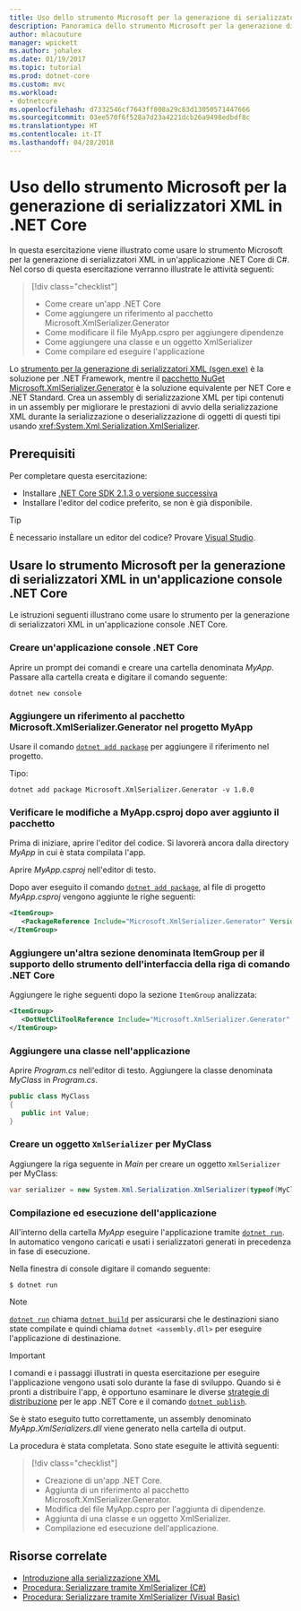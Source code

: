 ```yaml
---
title: Uso dello strumento Microsoft per la generazione di serializzatori XML in .NET Core
description: Panoramica dello strumento Microsoft per la generazione di serializzatori XML.
author: mlacouture
manager: wpickett
ms.author: johalex
ms.date: 01/19/2017
ms.topic: tutorial
ms.prod: dotnet-core
ms.custom: mvc
ms.workload:
- dotnetcore
ms.openlocfilehash: d7332546cf7643ff808a29c83d13050571447666
ms.sourcegitcommit: 03ee570f6f528a7d23a4221dcb26a9498edbdf8c
ms.translationtype: HT
ms.contentlocale: it-IT
ms.lasthandoff: 04/28/2018
---
```

# <a name="using-microsoft-xml-serializer-generator-on-net-core"></a>Uso dello strumento Microsoft per la generazione di serializzatori XML in .NET Core

In questa esercitazione viene illustrato come usare lo strumento Microsoft per la generazione di serializzatori XML in un'applicazione .NET Core di C#. Nel corso di questa esercitazione verranno illustrate le attività seguenti:

> [!div class="checklist"]
> * Come creare un'app .NET Core
> * Come aggiungere un riferimento al pacchetto Microsoft.XmlSerializer.Generator
> * Come modificare il file MyApp.cspro per aggiungere dipendenze
> * Come aggiungere una classe e un oggetto XmlSerializer
> * Come compilare ed eseguire l'applicazione 

Lo [strumento per la generazione di serializzatori XML (sgen.exe)](../../standard/serialization/xml-serializer-generator-tool-sgen-exe.md) è la soluzione per .NET Framework, mentre il [pacchetto NuGet Microsoft.XmlSerializer.Generator](https://www.nuget.org/packages/Microsoft.XmlSerializer.Generator) è la soluzione equivalente per NET Core e .NET Standard. Crea un assembly di serializzazione XML per tipi contenuti in un assembly per migliorare le prestazioni di avvio della serializzazione XML durante la serializzazione o deserializzazione di oggetti di questi tipi usando <xref:System.Xml.Serialization.XmlSerializer>.

## <a name="prerequisites"></a>Prerequisiti

Per completare questa esercitazione:

* Installare [.NET Core SDK 2.1.3 o versione successiva](https://www.microsoft.com/net/download)
* Installare l'editor del codice preferito, se non è già disponibile.

> [!TIP]
> È necessario installare un editor del codice? Provare [Visual Studio](https://aka.ms/vsdownload?utm_source=mscom&utm_campaign=msdocs).
  
## <a name="use-microsoft-xml-serializer-generator-in-a-net-core-console-application"></a>Usare lo strumento Microsoft per la generazione di serializzatori XML in un'applicazione console .NET Core 

Le istruzioni seguenti illustrano come usare lo strumento per la generazione di serializzatori XML in un'applicazione console .NET Core.

### <a name="create-a-net-core-console-application"></a>Creare un'applicazione console .NET Core

Aprire un prompt dei comandi e creare una cartella denominata *MyApp*. Passare alla cartella creata e digitare il comando seguente:

```console
dotnet new console
```

### <a name="add-a-reference-to-the-microsoftxmlserializergenerator-package-in-the-myapp-project"></a>Aggiungere un riferimento al pacchetto Microsoft.XmlSerializer.Generator nel progetto MyApp

Usare il comando [`dotnet add package`](../tools//dotnet-add-package.md) per aggiungere il riferimento nel progetto. 

Tipo:
 
 ```console
 dotnet add package Microsoft.XmlSerializer.Generator -v 1.0.0
 ```
 
### <a name="verify-changes-to-myappcsproj-after-adding-the-package"></a>Verificare le modifiche a MyApp.csproj dopo aver aggiunto il pacchetto

Prima di iniziare, aprire l'editor del codice. Si lavorerà ancora dalla directory *MyApp* in cui è stata compilata l'app.

Aprire *MyApp.csproj* nell'editor di testo.

Dopo aver eseguito il comando [`dotnet add package`](../tools//dotnet-add-package.md), al file di progetto *MyApp.csproj* vengono aggiunte le righe seguenti:

 ```xml
 <ItemGroup>
    <PackageReference Include="Microsoft.XmlSerializer.Generator" Version="1.0.0" />
 </ItemGroup>
 ```
 
### <a name="add-another-itemgroup-section-for-net-core-cli-tool-support"></a>Aggiungere un'altra sezione denominata ItemGroup per il supporto dello strumento dell'interfaccia della riga di comando .NET Core
 
 Aggiungere le righe seguenti dopo la sezione `ItemGroup` analizzata:
 
 ```xml
 <ItemGroup>
    <DotNetCliToolReference Include="Microsoft.XmlSerializer.Generator" Version="1.0.0" />
 </ItemGroup>
 ```
 
### <a name="add-a-class-in-the-application"></a>Aggiungere una classe nell'applicazione

Aprire *Program.cs* nell'editor di testo. Aggiungere la classe denominata *MyClass* in *Program.cs*.

```csharp
public class MyClass
{
   public int Value;
}
```

### <a name="create-an-xmlserializer-for-myclass"></a>Creare un oggetto `XmlSerializer` per MyClass

Aggiungere la riga seguente in *Main* per creare un oggetto `XmlSerializer` per MyClass:

```csharp
var serializer = new System.Xml.Serialization.XmlSerializer(typeof(MyClass));
```

### <a name="build-and-run-the-application"></a>Compilazione ed esecuzione dell'applicazione

All'interno della cartella *MyApp* eseguire l'applicazione tramite [`dotnet run`](../tools/dotnet-run.md). In automatico vengono caricati e usati i serializzatori generati in precedenza in fase di esecuzione.

Nella finestra di console digitare il comando seguente:

 ```console
 $ dotnet run
 ```
> [!NOTE]
> [`dotnet run`](../tools/dotnet-run.md) chiama [`dotnet build`](../tools/dotnet-build.md) per assicurarsi che le destinazioni siano state compilate e quindi chiama `dotnet <assembly.dll>` per eseguire l'applicazione di destinazione.

> [!IMPORTANT]
> I comandi e i passaggi illustrati in questa esercitazione per eseguire l'applicazione vengono usati solo durante la fase di sviluppo. Quando si è pronti a distribuire l'app, è opportuno esaminare le diverse [strategie di distribuzione](../deploying/index.md) per le app .NET Core e il comando [`dotnet publish`](../tools/dotnet-publish.md).

Se è stato eseguito tutto correttamente, un assembly denominato *MyApp.XmlSerializers.dll* viene generato nella cartella di output. 



La procedura è stata completata. Sono state eseguite le attività seguenti:
> [!div class="checklist"]
> * Creazione di un'app .NET Core.
> * Aggiunta di un riferimento al pacchetto Microsoft.XmlSerializer.Generator.
> * Modifica del file MyApp.cspro per l'aggiunta di dipendenze.
> * Aggiunta di una classe e un oggetto XmlSerializer.
> * Compilazione ed esecuzione dell'applicazione. 

## <a name="related-resources"></a>Risorse correlate

* [Introduzione alla serializzazione XML](../../standard/serialization/introducing-xml-serialization.md)
* [Procedura: Serializzare tramite XmlSerializer (C#)](../../csharp/programming-guide/concepts/linq/how-to-serialize-using-xmlserializer.md)
* [Procedura: Serializzare tramite XmlSerializer (Visual Basic)](../../visual-basic/programming-guide/concepts/linq/how-to-serialize-using-xmlserializer.md)
